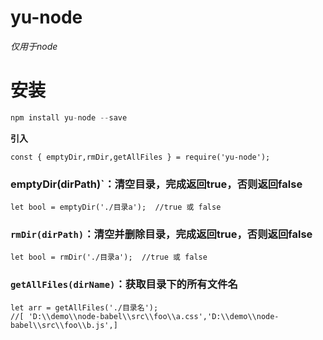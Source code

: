 # yu-node
  *仅用于node*
    
# 安装
```javascript
npm install yu-node --save
```
  
**引入**
```
const { emptyDir,rmDir,getAllFiles } = require('yu-node');
```
  
### emptyDir(dirPath)`：清空目录，完成返回true，否则返回false
```
let bool = emptyDir('./目录a');  //true 或 false
```
  
### `rmDir(dirPath)`：清空并删除目录，完成返回true，否则返回false
```
let bool = rmDir('./目录a');  //true 或 false
```

### `getAllFiles(dirName)`：获取目录下的所有文件名
```
let arr = getAllFiles('./目录名');  
//[ 'D:\\demo\\node-babel\\src\\foo\\a.css','D:\\demo\\node-babel\\src\\foo\\b.js',]
```